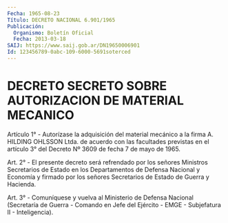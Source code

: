 ```yaml
---
Fecha: 1965-08-23
Título: DECRETO NACIONAL 6.901/1965
Publicación:
  Organismo: Boletín Oficial
  Fecha: 2013-03-18
SAIJ: https://www.saij.gob.ar/DN19650006901
Id: 123456789-0abc-109-6000-5691soterced
---
```

# DECRETO SECRETO SOBRE AUTORIZACION DE MATERIAL MECANICO

<a id="1"></a>
Artículo 1° - Autorízase la adquisición del material mecánico a la firma A. HILDING OHLSSON Ltda. de acuerdo con las facultades previstas en el artículo 3° del Decreto Nº 3609 de fecha 7 de mayo de 1965.

<a id="2"></a>
Art. 2° - El presente decreto será refrendado por los señores Ministros Secretarios de Estado en los Departamentos de Defensa Nacional y Economía y firmado por los señores Secretarios de Estado de Guerra y Hacienda.

<a id="3"></a>
Art. 3° - Comuníquese y vuelva al Ministerio de Defensa Nacional (Secretaría de Guerra - Comando en Jefe del Ejército - EMGE - Subjefatura II - Inteligencia).